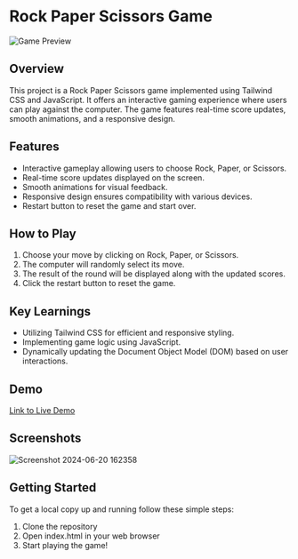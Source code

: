 # Rock Paper Scissors Game

![Game Preview](https://rock-paper-scissors-eight-silk.vercel.app/)

## Overview

This project is a Rock Paper Scissors game implemented using Tailwind CSS and JavaScript. It offers an interactive gaming experience where users can play against the computer. The game features real-time score updates, smooth animations, and a responsive design.

## Features

- Interactive gameplay allowing users to choose Rock, Paper, or Scissors.
- Real-time score updates displayed on the screen.
- Smooth animations for visual feedback.
- Responsive design ensures compatibility with various devices.
- Restart button to reset the game and start over.

## How to Play

1. Choose your move by clicking on Rock, Paper, or Scissors.
2. The computer will randomly select its move.
3. The result of the round will be displayed along with the updated scores.
4. Click the restart button to reset the game.

## Key Learnings

- Utilizing Tailwind CSS for efficient and responsive styling.
- Implementing game logic using JavaScript.
- Dynamically updating the Document Object Model (DOM) based on user interactions.

## Demo

[Link to Live Demo](https://rock-paper-scissors-eight-silk.vercel.app/)

## Screenshots

![Screenshot 2024-06-20 162358](https://github.com/anshupriya380/RockPaperScissors/assets/145607444/cb65d32a-89c6-4ecc-a7b5-28cd90fbd065)



## Getting Started

To get a local copy up and running follow these simple steps:

1. Clone the repository
2. Open index.html in your web browser
3. Start playing the game!




